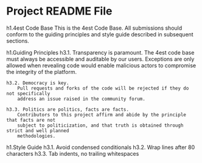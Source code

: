 # Project README File

h1.4est Code Base
    This is the 4est Code Base. All submissions should conform to the guiding principles and
    style guide described in subsequent sections.

h1.Guiding Principles
    h3.1. Transparency is paramount.
        The 4est code base must always be accessible and auditable by our users.
        Exceptions are only allowed when revealing code would enable malicious actors
        to compromise the integrity of the platform.

    h3.2. Democracy is key.
        Pull requests and forks of the code will be rejected if they do not specifically
        address an issue raised in the community forum.

    h3.3. Politics are politics, facts are facts.
        Contributors to this project affirm and abide by the principle that facts are not
        subject to politicization, and that truth is obtained through strict and well planned
        methodologies.

h1.Style Guide
    h3.1. Avoid condensed conditionals
    h3.2. Wrap lines after 80 characters
    h3.3. Tab indents, no trailing whitespaces